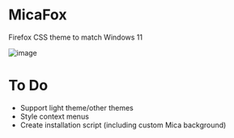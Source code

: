 # MicaFox
Firefox CSS theme to match Windows 11

![image](https://user-images.githubusercontent.com/33189136/153510744-52faefda-cd11-44b0-b7b9-3d4c273a01cc.png)

# To Do
- Support light theme/other themes
- Style context menus
- Create installation script (including custom Mica background)
